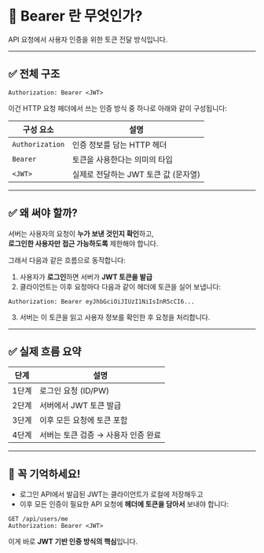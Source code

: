# 🔐 Bearer <JWT>란 무엇인가?

API 요청에서 사용자 인증을 위한 토큰 전달 방식입니다.

---

## ✅ 전체 구조

```http
Authorization: Bearer <JWT>
```

이건 HTTP 요청 헤더에서 쓰는 인증 방식 중 하나로 아래와 같이 구성됩니다:

| 구성 요소 | 설명 |
|-----------|------|
| `Authorization` | 인증 정보를 담는 HTTP 헤더 |
| `Bearer` | 토큰을 사용한다는 의미의 타입 |
| `<JWT>` | 실제로 전달하는 JWT 토큰 값 (문자열) |

---

## ✅ 왜 써야 할까?

서버는 사용자의 요청이 **누가 보낸 것인지 확인**하고,  
**로그인한 사용자만 접근 가능하도록** 제한해야 합니다.

그래서 다음과 같은 흐름으로 동작합니다:

1. 사용자가 **로그인**하면 서버가 **JWT 토큰을 발급**
2. 클라이언트는 이후 요청마다 다음과 같이 헤더에 토큰을 실어 보냅니다:

```http
Authorization: Bearer eyJhbGciOiJIUzI1NiIsInR5cCI6...
```

3. 서버는 이 토큰을 읽고 사용자 정보를 확인한 후 요청을 처리합니다.

---

## ✅ 실제 흐름 요약

| 단계 | 설명 |
|------|------|
| 1단계 | 로그인 요청 (ID/PW) |
| 2단계 | 서버에서 JWT 토큰 발급 |
| 3단계 | 이후 모든 요청에 토큰 포함 |
| 4단계 | 서버는 토큰 검증 → 사용자 인증 완료 |

---

## 📌 꼭 기억하세요!

- 로그인 API에서 발급된 JWT는 클라이언트가 로컬에 저장해두고  
- 이후 모든 인증이 필요한 API 요청에 **헤더에 토큰을 담아서** 보내야 합니다:

```http
GET /api/users/me
Authorization: Bearer <JWT>
```

이게 바로 **JWT 기반 인증 방식의 핵심**입니다.
